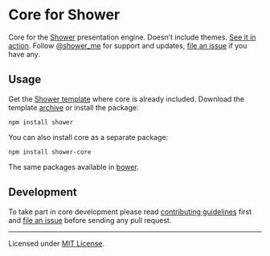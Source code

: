 # Core for Shower

Core for the [Shower](https://github.com/shower/shower/) presentation engine. Doesn’t include themes. [See it in action](http://shwr.me). Follow [@shower\_me](https://twitter.com/shower\_me) for support and updates, [file an issue](https://github.com/shower/shower/issues/new) if you have any.

## Usage

Get the [Shower template](https://github.com/shower/shower/) where core is already included. Download the template [archive](http://shwr.me/shower.zip) or install the package:

```
npm install shower
```

You can also install core as a separate package:

```
npm install shower-core
```

The same packages available in [bower](http://bower.io).

## Development

To take part in core development please read [contributing guidelines](../../../../../../../../diaporamas/slides-sciencespo\_files/rmdshower/node\_modules/shower/node\_modules/shower-core/CONTRIBUTING.md) first and [file an issue](https://github.com/shower/shower/issues/new) before sending any pull request.

***

Licensed under [MIT License](license.md).

